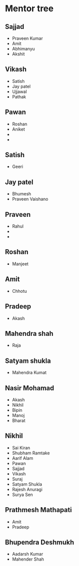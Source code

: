# Mentor tree

## Sajjad
* Praveen Kumar
* Amit
* Abhimanyu
* Akshit

## Vikash
* Satish
* Jay patel
* Ujjawal
* Pathak

## Pawan
* Roshan
* Aniket
* 
* 

## Satish
* Geeri




## Jay patel
* Bhumesh
* Praveen Vaishano


## Praveen
* Rahul
* 
* 

## Roshan
* Manjeet

## Amit
* Chhotu

## Pradeep
* Akash

## Mahendra shah
* Raja


## Satyam shukla
* Mahendra Kumat

## Nasir Mohamad
* Akash 
* Nikhil 
* Bipin
* Manoj 
* Bharat 

## Nikhil
* Sai Kiran
* Shubham Ramtake
* Aarif Alam 
* Pawan 
* Sajjad 
* Vikash 
* Suraj
* Satyam Shukla
* Rajesh Anuragi
* Surya Sen

## Prathmesh Mathapati
* Amit
* Pradeep

## Bhupendra Deshmukh
* Aadarsh Kumar 
* Mahender Shah

##
